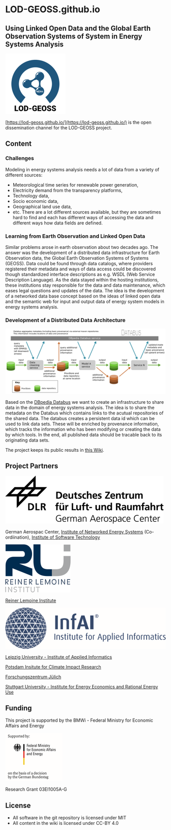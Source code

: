 # LOD-GEOSS.github.io
## Using Linked Open Data and the Global Earth Observation Systems of System in Energy Systems Analysis

![LOD-GEOSS Logo](images/LOD-GEOSS_Logo_small.png)

[https://lod-geoss.github.io/](https://lod-geoss.github.io/) is the open dissemination channel for the LOD-GEOSS project. 

## Content
### Challenges

Modeling in energy systems analysis needs a lot of data from a variety of different sources: 
* Meteorological time series for renewable power generation, 
* Electricity demand from the transparency platforms, 
* Technology data, 
* Socio economic data, 
* Geographical land use data, 
* etc. 
There are a lot different sources available, but they are sometimes hard to find and each has different ways of accessing the data and different ways how data fields are defined. 

### Learning from Earth Observation and Linked Open Data
Similar problems arose in earth observation about two decades ago. The answer was the development of a distributed data infrastructure for Earth Observation data, the Global Earth Observation Systems of Systems (GEOSS). Data could be found through data catalogs, where providers registered their metadata and ways of data access could be discovered though standardized interface descriptions as e.g. WSDL (Web Service Description Language). 
As the data stayed within the hosting institutions, these institutions stay responsible for the data and data maintenance, which eases legal questions and updates of the data. The idea is the development of a networked data base concept based on the ideas of linked open data and the semantic web for input and output data of energy system models in energy systems analysis. 

### Development of a Distributed Data Architecture

![Architecture](images/database-provenance-tracking.02.png)

Based on the [DBpedia Databus](https://databus.dbpedia.org/about) we want to create an infrastructure to share data in the domain of energy systems analysis. The idea is to share the metadata on the Databus which contains links to the acutual repositories of the shared data. The databus creates a persistent data id which can be used to link data sets. These will be enriched by provenance information, which tracks the information who has been modifying or creating the data by which tools. In the end, all published data should be tracable back to its originating data sets.  

The project keeps its public results in [this Wiki](https://github.com/LOD-GEOSS/LOD-GEOSS.github.io/wiki).

## Project Partners

![DLR](images/DLR_Logo_engl_small.png) 

German Aerospac Center, [Institute of Networked Energy Systems](https://www.dlr.de/ve) (Co-ordiination), [Institute of Software Technology](https://www.dlr.de/sc)

![RLI](images/RLI_logo_small.png) 

[Reiner Lemoine Institute](https://www.rl-institut.de)

![Inf_AI](images/InfAI_logo_ENG_small.png) 

[Leipzig University - Institute of Applied Informatics](https://infai.org)

[Potsdam Insitute for Climate Impact Research](https://www.pik-potsdam.de)

[Forschungszentrum Jülich](https://www.fz-juelich.de)

[Stuttgart University - Institute for Energy Economics and Rational Energy Use](https://www.ier.uni-stuttgart.de/en/)

## Funding

This project is supported by the BMWi - Federal Ministry for Economic Affairs and Energy

![BMWi_Funding](images/supported_by_BMWi.png)

Research Grant 03EI1005A-G

## License

* All software in the git repository is licensed under MIT
* All content in the wiki is licensed under CC-BY 4.0
